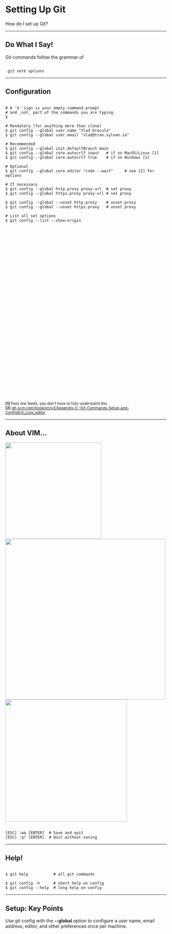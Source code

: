 <!-- .slide: id="setting_up_git" data-state="blue_overlay logo yellow_flag" data-background="./files/hd-wallpaper-g72e534791_1920.jpg" -->
<!-- Image by <a href="https://pixabay.com/users/yuri_b-2216431/?utm_source=link-attribution&amp;utm_medium=referral&amp;utm_campaign=image&amp;utm_content=3292932">Yuri</a> from <a href="https://pixabay.com//?utm_source=link-attribution&amp;utm_medium=referral&amp;utm_campaign=image&amp;utm_content=3292932">Pixabay</a> -->
# Setting Up Git
How do I set up Git?

---

## Do What I Say!
<!-- .slide: data-state="blue_overlay logo yellow_flag" data-background="./files/hd-wallpaper-g72e534791_1920.jpg" -->
Git commands follow the grammar of

<pre style="width: max-content;" data-id="code-animation"><code style="overflow: hidden;" data-trim class="bash">
&nbsp;git verb options&nbsp;
</code></pre>

---

<!-- .slide: data-state="blue_overlay logo yellow_flag" data-background="./files/hd-wallpaper-g72e534791_1920.jpg" -->
## Configuration

<pre style="height: 23vh;" data-id="code-animation"><code style="overflow: hidden;" data-trim class="bash" data-line-numbers="1-3|5-7|9-12|14-15|17-22|24-25">
# A '$' sign is your empty command prompt
# and _not_ part of the commands you are typing.
$

# Mandatory (for anything more than clone)
$ git config --global user.name "Vlad Dracula"
$ git config --global user.email "vlad@tran.sylvan.ia"

# Recommended
$ git config --global init.defaultBranch main
$ git config --global core.autocrlf input   # if on MacOS/Linux [1]
$ git config --global core.autocrlf true    # if on Windows [1]

# Optional
$ git config --global core.editor "code --wait"     # see [2] for options

# If necessary
$ git config --global http.proxy proxy-url  # set proxy
$ git config --global https.proxy proxy-url # set proxy

$ git config --global --unset http.proxy    # unset proxy
$ git config --global --unset https.proxy   # unset proxy

# List all set options
$ git config --list --show-origin
</code></pre>

<footer>
<span style="font-size: smaller;"><b>[1]</b> fixes line feeds, you don't have to fully understand this</span><br>
<span style="font-size: smaller;"><b>[2]</b> <a href="https://git-scm.com/book/en/v2/Appendix-C:-Git-Commands-Setup-and-Config#ch_core_editor">git-scm.com/book/en/v2/Appendix-C:-Git-Commands-Setup-and-Config#ch_core_editor</a></span>
</footer>

---

<!-- .slide: data-state="blue_overlay logo yellow_flag" data-background="./files/hd-wallpaper-g72e534791_1920.jpg" -->
## About VIM...
<div class="r-stack">
  <img class="fragment current-visible" src="https://preview.redd.it/m9eh2jw08qm61.jpg?width=583&format=pjpg&auto=webp&s=17994593b2b748b5087cc8ce786c7d161dd91747" height="300">
  <img class="fragment current-visible" src="https://preview.redd.it/af7fmnv08qm61.jpg?width=564&format=pjpg&auto=webp&s=6c1704acf6f02a8cc3b3f644216fe1fcb9645e7c" height="500">
  <img class="fragment fade-in" src="https://preview.redd.it/b5bt8nv08qm61.jpg?width=776&format=pjpg&auto=webp&s=0d592f97999f3f5d2cc4fd115fb5029831b53d2d" height="380">
</div>

<pre class="fragment" style="width: max-content;" data-id="code-animation"><code style="overflow: hidden;" data-trim class="bash">
[ESC] :wq [ENTER]  # Save and quit
[ESC] :q! [ENTER]  # Quit without saving
</code></pre>

---

<!-- .slide: data-state="blue_overlay logo yellow_flag" data-background="./files/hd-wallpaper-g72e534791_1920.jpg" -->
## Help!

<pre style="width: max-content;" data-id="code-animation"><code style="overflow: hidden;" style="padding: .5em 1em;" data-trim class="bash">
$ git help           # all git commands

$ git config -h      # short help on config
$ git config --help  # long help on config
</code></pre>

---

<!-- .slide: data-state="blue_overlay logo yellow_flag" data-background="./files/hd-wallpaper-g72e534791_1920.jpg" -->
## Setup: Key Points
Use git config with the **--global** option to configure a user name, email address, editor, and other preferences once per machine.

